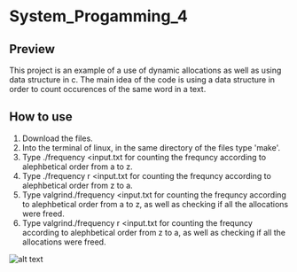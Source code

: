 # System_Progamming_4

## Preview
This project is an example of a use of dynamic allocations as well as using data structure in c.
The main idea of the code is using a data structure in order to count occurences of the same word in a text.

## How to use
1) Download the files.
2) Into the terminal of linux, in the same directory of the files type 'make'.
3) Type   ./frequency <input.txt         for counting the frequncy according to alephbetical order from a to z.
4) Type   ./frequency r <input.txt         for counting the frequncy according to alephbetical order from z to a.
5) Type   valgrind./frequency <input.txt         for counting the frequncy according to alephbetical order from a to z, as well as checking if all the allocations were freed.
6) Type   valgrind./frequency r <input.txt         for counting the frequncy according to alephbetical order from z to a, as well as checking if all the allocations were freed.

![alt text](http://homes.sice.indiana.edu/yye/c343-2019/img/alphabettrie.png)
